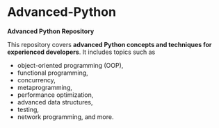 # Advanced-Python
**Advanced Python Repository**

This repository covers **advanced Python concepts and techniques for experienced developers**. It includes topics such as 

* object-oriented programming (OOP),
* functional programming,
* concurrency,
* metaprogramming,
* performance optimization,
* advanced data structures,
* testing,
* network programming, and more.
